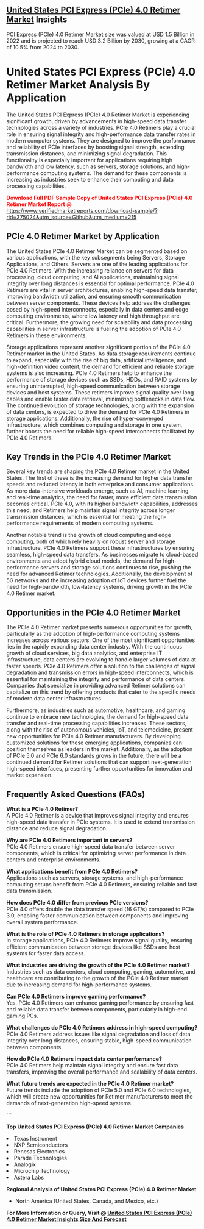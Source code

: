 <h2><a href="https://www.verifiedmarketreports.com/download-sample/?rid=375024&amp;utm_source=Github&amp;utm_medium=215" target="_blank">United States PCI Express (PCIe) 4.0 Retimer Market</a> Insights</h2><p>PCI Express (PCIe) 4.0 Retimer Market size was valued at USD 1.5 Billion in 2022 and is projected to reach USD 3.2 Billion by 2030, growing at a CAGR of 10.5% from 2024 to 2030.</p><p><h1>United States PCI Express (PCIe) 4.0 Retimer Market Analysis By Application</h1><p>The United States PCI Express (PCIe) 4.0 Retimer Market is experiencing significant growth, driven by advancements in high-speed data transfer technologies across a variety of industries. PCIe 4.0 Retimers play a crucial role in ensuring signal integrity and high-performance data transfer rates in modern computer systems. They are designed to improve the performance and reliability of PCIe interfaces by boosting signal strength, extending transmission distances, and minimizing signal degradation. This functionality is especially important for applications requiring high bandwidth and low latency, such as servers, storage solutions, and high-performance computing systems. The demand for these components is increasing as industries seek to enhance their computing and data processing capabilities.<p><span class=""><span style="color: #ff0000;"><strong>Download Full PDF Sample Copy of United States PCI Express (PCIe) 4.0 Retimer Market Report</strong> @ </span><a href="https://www.verifiedmarketreports.com/download-sample/?rid=375024&amp;utm_source=Github&amp;utm_medium=215" target="_blank">https://www.verifiedmarketreports.com/download-sample/?rid=375024&amp;utm_source=Github&amp;utm_medium=215</a></span></p><h2>PCIe 4.0 Retimer Market by Application</h2><p>The United States PCIe 4.0 Retimer Market can be segmented based on various applications, with the key subsegments being Servers, Storage Applications, and Others. Servers are one of the leading applications for PCIe 4.0 Retimers. With the increasing reliance on servers for data processing, cloud computing, and AI applications, maintaining signal integrity over long distances is essential for optimal performance. PCIe 4.0 Retimers are vital in server architectures, enabling high-speed data transfer, improving bandwidth utilization, and ensuring smooth communication between server components. These devices help address the challenges posed by high-speed interconnects, especially in data centers and edge computing environments, where low latency and high throughput are critical. Furthermore, the growing need for scalability and data processing capabilities in server infrastructure is fueling the adoption of PCIe 4.0 Retimers in these environments.</p><p>Storage applications represent another significant portion of the PCIe 4.0 Retimer market in the United States. As data storage requirements continue to expand, especially with the rise of big data, artificial intelligence, and high-definition video content, the demand for efficient and reliable storage systems is also increasing. PCIe 4.0 Retimers help to enhance the performance of storage devices such as SSDs, HDDs, and RAID systems by ensuring uninterrupted, high-speed communication between storage devices and host systems. These retimers improve signal quality over long cables and enable faster data retrieval, minimizing bottlenecks in data flow. The continued evolution of storage technologies, along with the expansion of data centers, is expected to drive the demand for PCIe 4.0 Retimers in storage applications. Additionally, the rise of hyper-converged infrastructure, which combines computing and storage in one system, further boosts the need for reliable high-speed interconnects facilitated by PCIe 4.0 Retimers.</p><h2>Key Trends in the PCIe 4.0 Retimer Market</h2><p>Several key trends are shaping the PCIe 4.0 Retimer market in the United States. The first of these is the increasing demand for higher data transfer speeds and reduced latency in both enterprise and consumer applications. As more data-intensive workloads emerge, such as AI, machine learning, and real-time analytics, the need for faster, more efficient data transmission becomes critical. PCIe 4.0, with its higher bandwidth capabilities, addresses this need, and Retimers help maintain signal integrity across longer transmission distances, which is essential for meeting the high-performance requirements of modern computing systems.</p><p>Another notable trend is the growth of cloud computing and edge computing, both of which rely heavily on robust server and storage infrastructure. PCIe 4.0 Retimers support these infrastructures by ensuring seamless, high-speed data transfers. As businesses migrate to cloud-based environments and adopt hybrid cloud models, the demand for high-performance servers and storage solutions continues to rise, pushing the need for advanced Retimer technologies. Additionally, the development of 5G networks and the increasing adoption of IoT devices further fuel the need for high-bandwidth, low-latency systems, driving growth in the PCIe 4.0 Retimer market.</p><h2>Opportunities in the PCIe 4.0 Retimer Market</h2><p>The PCIe 4.0 Retimer market presents numerous opportunities for growth, particularly as the adoption of high-performance computing systems increases across various sectors. One of the most significant opportunities lies in the rapidly expanding data center industry. With the continuous growth of cloud services, big data analytics, and enterprise IT infrastructure, data centers are evolving to handle larger volumes of data at faster speeds. PCIe 4.0 Retimers offer a solution to the challenges of signal degradation and transmission errors in high-speed interconnects, which is essential for maintaining the integrity and performance of data centers. Companies that specialize in providing advanced Retimer solutions can capitalize on this trend by offering products that cater to the specific needs of modern data center infrastructures.</p><p>Furthermore, as industries such as automotive, healthcare, and gaming continue to embrace new technologies, the demand for high-speed data transfer and real-time processing capabilities increases. These sectors, along with the rise of autonomous vehicles, IoT, and telemedicine, present new opportunities for PCIe 4.0 Retimer manufacturers. By developing customized solutions for these emerging applications, companies can position themselves as leaders in the market. Additionally, as the adoption of PCIe 5.0 and PCIe 6.0 standards grows in the future, there will be a continued demand for Retimer solutions that can support next-generation high-speed interfaces, presenting further opportunities for innovation and market expansion.</p><h2>Frequently Asked Questions (FAQs)</h2><p><strong>What is a PCIe 4.0 Retimer?</strong><br>A PCIe 4.0 Retimer is a device that improves signal integrity and ensures high-speed data transfer in PCIe systems. It is used to extend transmission distance and reduce signal degradation.</p><p><strong>Why are PCIe 4.0 Retimers important in servers?</strong><br>PCIe 4.0 Retimers ensure high-speed data transfer between server components, which is critical for optimizing server performance in data centers and enterprise environments.</p><p><strong>What applications benefit from PCIe 4.0 Retimers?</strong><br>Applications such as servers, storage systems, and high-performance computing setups benefit from PCIe 4.0 Retimers, ensuring reliable and fast data transmission.</p><p><strong>How does PCIe 4.0 differ from previous PCIe versions?</strong><br>PCIe 4.0 offers double the data transfer speed (16 GT/s) compared to PCIe 3.0, enabling faster communication between components and improving overall system performance.</p><p><strong>What is the role of PCIe 4.0 Retimers in storage applications?</strong><br>In storage applications, PCIe 4.0 Retimers improve signal quality, ensuring efficient communication between storage devices like SSDs and host systems for faster data access.</p><p><strong>What industries are driving the growth of the PCIe 4.0 Retimer market?</strong><br>Industries such as data centers, cloud computing, gaming, automotive, and healthcare are contributing to the growth of the PCIe 4.0 Retimer market due to increasing demand for high-performance systems.</p><p><strong>Can PCIe 4.0 Retimers improve gaming performance?</strong><br>Yes, PCIe 4.0 Retimers can enhance gaming performance by ensuring fast and reliable data transfer between components, particularly in high-end gaming PCs.</p><p><strong>What challenges do PCIe 4.0 Retimers address in high-speed computing?</strong><br>PCIe 4.0 Retimers address issues like signal degradation and loss of data integrity over long distances, ensuring stable, high-speed communication between components.</p><p><strong>How do PCIe 4.0 Retimers impact data center performance?</strong><br>PCIe 4.0 Retimers help maintain signal integrity and ensure fast data transfers, improving the overall performance and scalability of data centers.</p><p><strong>What future trends are expected in the PCIe 4.0 Retimer market?</strong><br>Future trends include the adoption of PCIe 5.0 and PCIe 6.0 technologies, which will create new opportunities for Retimer manufacturers to meet the demands of next-generation high-speed systems.</p>```</p><p><strong>Top United States PCI Express (PCIe) 4.0 Retimer Market Companies</strong></p><div data-test-id=""><p><li>Texas Instrument</li><li> NXP Semiconductors</li><li> Renesas Electronics</li><li> Parade Technologies</li><li> Analogix</li><li> Microchip Technology</li><li> Astera Labs</li></p><div><strong>Regional Analysis of&nbsp;United States PCI Express (PCIe) 4.0 Retimer Market</strong></div><ul><li dir="ltr"><p dir="ltr">North America&nbsp;(United States, Canada, and Mexico, etc.)</p></li></ul><p><strong>For More Information or Query, Visit @&nbsp;</strong><strong><a href="https://www.verifiedmarketreports.com/product/pci-express-pcie-4-0-retimer-market/?utm_source=Github&amp;utm_medium=215" target="_blank">United States PCI Express (PCIe) 4.0 Retimer Market Insights Size And Forecast</a></strong></p></div>
